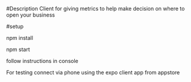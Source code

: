 #Description
Client for giving metrics to help make decision on where to open your business

#setup

npm install

npm start


follow instructions in console

For testing connect via phone using the expo client app from appstore